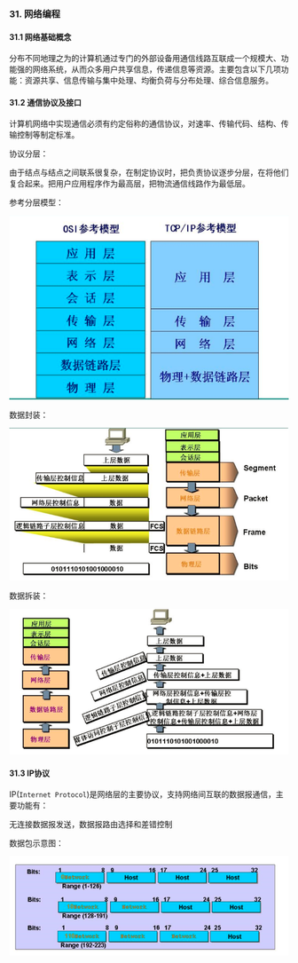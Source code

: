 ### 31. 网络编程

#### 31.1 网络基础概念

分布不同地理之为的计算机通过专门的外部设备用通信线路互联成一个规模大、功能强的网络系统，从而众多用户共享信息，传递信息等资源。主要包含以下几项功能：资源共享、信息传输与集中处理、均衡负荷与分布处理、综合信息服务。

#### 31.2 通信协议及接口

计算机网络中实现通信必须有约定俗称的通信协议，对速率、传输代码、结构、传输控制等制定标准。

协议分层：

由于结点与结点之间联系很复杂，在制定协议时，把负责协议逐步分层，在将他们复合起来。把用户应用程序作为最高层，把物流通信线路作为最低层。

参考分层模型：

![分层模型](image/layer.png)

数据封装：

![数据封装](image/data.png)

数据拆装：

![数据拆装](image/data2.png)

#### 31.3 IP协议

IP(`Internet Protocol`)是网络层的主要协议，支持网络间互联的数据报通信，主要功能有：

无连接数据报发送，数据报路由选择和差错控制

数据包示意图：

![IP数据包](image/ipdata.png)